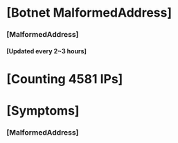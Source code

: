 # [Botnet MalformedAddress]
### [MalformedAddress]
#### [Updated every 2~3 hours]

# [Counting 4581 IPs]

# [Symptoms] 
###   [MalformedAddress]
